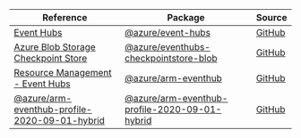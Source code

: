 | Reference | Package | Source |
|---|---|---|
|[Event Hubs](event-hubs-readme.md)|[@azure/event-hubs](https://www.npmjs.com/package/@azure/event-hubs)|[GitHub](https://github.com/Azure/azure-sdk-for-js/blob/main/sdk/eventhub/event-hubs)|
|[Azure Blob Storage Checkpoint Store](eventhubs-checkpointstore-blob-readme.md)|[@azure/eventhubs-checkpointstore-blob](https://www.npmjs.com/package/@azure/eventhubs-checkpointstore-blob)|[GitHub](https://github.com/Azure/azure-sdk-for-js/blob/main/sdk/eventhub/eventhubs-checkpointstore-blob)|
|[Resource Management - Event Hubs](arm-eventhub-readme.md)|[@azure/arm-eventhub](https://www.npmjs.com/package/@azure/arm-eventhub)|[GitHub](https://github.com/Azure/azure-sdk-for-js/blob/main/sdk/eventhub/arm-eventhub)|
|[@azure/arm-eventhub-profile-2020-09-01-hybrid](arm-eventhub-profile-2020-09-01-hybrid-readme.md)|[@azure/arm-eventhub-profile-2020-09-01-hybrid](https://www.npmjs.com/package/@azure/arm-eventhub-profile-2020-09-01-hybrid)|[GitHub](https://github.com/Azure/azure-sdk-for-js/blob/main/sdk/eventhub/arm-eventhub-profile-2020-09-01-hybrid)|

